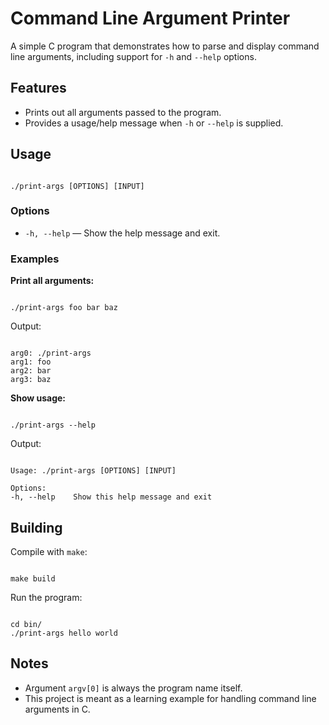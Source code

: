 # Command Line Argument Printer

A simple C program that demonstrates how to parse and display command line arguments, including support for `-h` and `--help` options.

## Features

- Prints out all arguments passed to the program.
- Provides a usage/help message when `-h` or `--help` is supplied.

## Usage

```

./print-args [OPTIONS] [INPUT]

```

### Options

- `-h, --help` — Show the help message and exit.

### Examples

**Print all arguments:**

```

./print-args foo bar baz

```

Output:
```

arg0: ./print-args
arg1: foo
arg2: bar
arg3: baz

```

**Show usage:**

```

./print-args --help

```

Output:
```

Usage: ./print-args [OPTIONS] [INPUT]

Options:
-h, --help    Show this help message and exit

```

## Building

Compile with `make`:

```

make build

```

Run the program:

```

cd bin/
./print-args hello world

```

## Notes

- Argument `argv[0]` is always the program name itself.
- This project is meant as a learning example for handling command line arguments in C.

